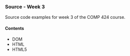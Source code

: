 ### Source - Week 3

Source code examples for week 3 of the COMP 424 course.

#### Contents
* DOM
* HTML
* HTML5
